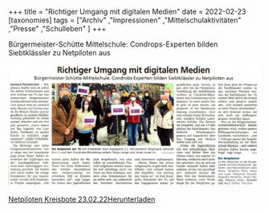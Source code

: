 +++
title = "Richtiger Umgang mit digitalen Medien"
date = 2022-02-23
[taxonomies]
tags = ["Archiv" ,"Impressionen" ,"Mittelschulaktivitäten" ,"Presse" ,"Schulleben" ]
+++

Bürgermeister-Schütte Mittelschule: Condrops-Experten bilden Siebtklässler zu Netpiloten aus

[![](images/Zeitungsbericht-Netpiloten-vom-07.02.22-1024x495.png)](https://volksschule-partenkirchen.de/wp-content/uploads/Zeitungsbericht-Netpiloten-vom-07.02.22.png)

[Netpiloten Kreisbote 23.02.22](https://volksschule-partenkirchen.de/wp-content/uploads/Netpiloten-Kreisbote-23.02.22.pdf)[Herunterladen](https://volksschule-partenkirchen.de/wp-content/uploads/Netpiloten-Kreisbote-23.02.22.pdf)
